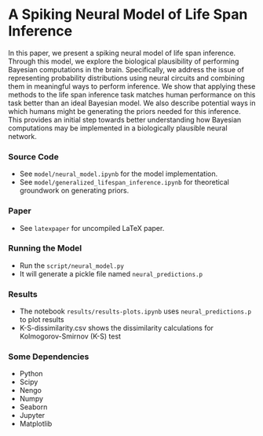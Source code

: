 # A Spiking Neural Model of Life Span Inference

In this paper, we present a spiking neural model of life span inference. Through this model, we explore the biological plausibility of performing Bayesian computations in the brain. Specifically, we address the issue of representing probability distributions using neural circuits and combining them in meaningful ways to perform inference.  We show that applying these methods to the life span inference task matches human performance on this task better than an ideal Bayesian model.  We also describe potential ways in which humans might be generating the priors needed for this inference. This provides an initial step towards better understanding how Bayesian computations may be implemented in a biologically plausible neural network. 



### Source Code
- See `model/neural_model.ipynb` for the model implementation.
- See `model/generalized_lifespan_inference.ipynb` for theoretical groundwork on generating priors.

### Paper
- See `latexpaper` for uncompiled LaTeX paper.

### Running the Model
- Run the  `script/neural_model.py`
- It will generate a pickle file named `neural_predictions.p`

### Results
- The notebook `results/results-plots.ipynb` uses `neural_predictions.p` to plot results
- K-S-dissimilarity.csv shows the dissimilarity calculations for Kolmogorov-Smirnov (K-S) test 


### Some Dependencies
- Python
- Scipy
- Nengo
- Numpy
- Seaborn
- Jupyter
- Matplotlib





